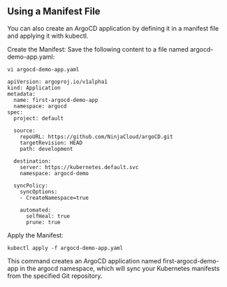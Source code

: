 ## Using a Manifest File

You can also create an ArgoCD application by defining it in a manifest file and applying it with kubectl.

Create the Manifest: Save the following content to a file named argocd-demo-app.yaml:

```
vi argocd-demo-app.yaml
```


```
apiVersion: argoproj.io/v1alpha1
kind: Application
metadata:
  name: first-argocd-demo-app
  namespace: argocd
spec:
  project: default

  source:
    repoURL: https://github.com/NinjaCloud/argoCD.git
    targetRevision: HEAD
    path: development

  destination: 
    server: https://kubernetes.default.svc
    namespace: argocd-demo

  syncPolicy:
    syncOptions:
    - CreateNamespace=true

    automated:
      selfHeal: true
      prune: true
```

Apply the Manifest:

```
kubectl apply -f argocd-demo-app.yaml
```

This command creates an ArgoCD application named first-argocd-demo-app in the argocd namespace, which will sync your Kubernetes manifests from the specified Git repository.

